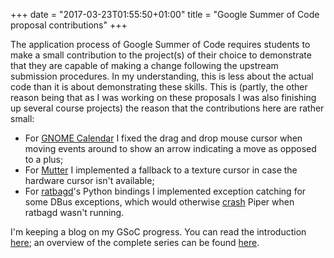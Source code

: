 +++
date = "2017-03-23T01:55:50+01:00"
title = "Google Summer of Code proposal contributions"
+++

The application process of Google Summer of Code requires students to make a
small contribution to the project(s) of their choice to demonstrate that they
are capable of making a change following the upstream submission procedures. In
my understanding, this is less about the actual code than it is about
demonstrating these skills. This is (partly, the other reason being that as I was
working on these proposals I was also finishing up several course projects) the
reason that the contributions here are rather small:

* For [GNOME
  Calendar](https://bugzilla.gnome.org/show_bug.cgi?id=774922) I fixed
  the drag and drop mouse cursor when moving events around to show an
  arrow indicating a move as opposed to a plus;
* For [Mutter](https://bugzilla.gnome.org/show_bug.cgi?id=770020) I
  implemented a fallback to a texture cursor in case the hardware
  cursor isn't available;
* For [ratbagd](https://github.com/libratbag/ratbagd/pull/13)'s Python bindings
  I implemented exception catching for some DBus exceptions, which would
  otherwise [crash](https://github.com/libratbag/piper/issues/2) Piper when
  ratbagd wasn't running.

I'm keeping a blog on my GSoC progress. You can read the introduction
[here](/blog/gsoc-part-1/); an overview of the complete series can be found
[here](/series/google-summer-of-code/).
